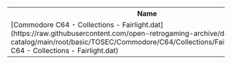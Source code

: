 <table>
<tr><th>Name</th><th>Size</th></tr>
<tr><td>[Commodore C64 - Collections - Fairlight.dat](https://raw.githubusercontent.com/open-retrogaming-archive/dat-catalog/main/root/basic/TOSEC/Commodore/C64/Collections/Fairlight/Commodore C64 - Collections - Fairlight.dat)</td><td>133715</td></tr>
</table>
